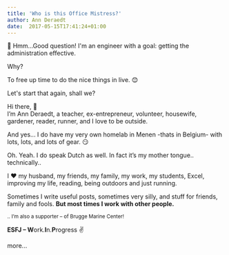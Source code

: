 ```yaml
---
title: 'Who is this Office Mistress?'
author: Ann Deraedt
date:  2017-05-15T17:41:24+01:00
---
```

🤔 Hmm...Good question! I'm an engineer with a goal: getting the administration effective.

Why?

To free up time to do the nice things in live. 😊

Let's start that again, shall we?

Hi there, 👋 <br/>I’m Ann Deraedt, a teacher, ex-entrepreneur, volunteer, 
housewife, gardener, reader, runner, and I love to be outside.

And yes... I do have my very own homelab in Menen -thats in Belgium- with <nuxt-link to="/uses">lots, lots, and lots of gear</nuxt-link>. 😏

Oh. Yeah. I do speak Dutch as well. In fact it’s my mother tongue.. technically..

I ❤ my husband, my friends, my family, my work, my students, Excel, improving my life, reading, being outdoors and just running.

Sometimes <nuxt-link to="/articles">I write useful posts</nuxt-link>, <nuxt-link to="/journal">sometimes very silly</nuxt-link>, and <nuxt-link to="/fff">stuff for friends, family and fools</nuxt-link>.  **But most times I work with other people.**  

<small>.. I&#8217;m also a supporter &#8211; of Brugge Marine Center!</small>

**ESFJ &#8211; W**ork.**I**n.**P**rogress ✌️

<nuxt-link to="/this-is-me">more...</nuxt-link>

